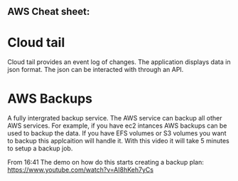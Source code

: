 ## AWS Cheat sheet:

# Cloud tail

Cloud tail provides an event log of changes.
The application displays data in json format.
The json can be interacted with through an API.

# AWS Backups

A fully intergrated backup service. The AWS service can backup all other 
AWS services. For example, if you have ec2 intances AWS backups can be used to backup the data.
If you have EFS volumes or S3 volumes you want to backup this applcaition will handle it.
With this video it will take 5 minutes to setup a backup job.

   From 16:41 The demo on how do this starts
   creating a backup plan: https://www.youtube.com/watch?v=AI8hKeh7yCs